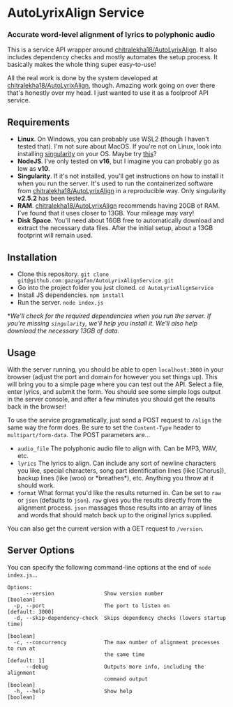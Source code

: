 # AutoLyrixAlign Service
### Accurate word-level alignment of lyrics to polyphonic audio

This is a service API wrapper around [chitralekha18/AutoLyrixAlign](https://github.com/chitralekha18/AutoLyrixAlign). It also includes dependency checks and mostly automates the setup process. It basically makes the whole thing super easy-to-use!

All the real work is done by the system developed at [chitralekha18/AutoLyrixAlign](https://github.com/chitralekha18/AutoLyrixAlign), though. Amazing work going on over there that's honestly over my head. I just wanted to use it as a foolproof API service.

## Requirements
* **Linux**. On Windows, you can probably use WSL2 (though I haven't tested that). I'm not sure about MacOS. If you're not on Linux, look into installing [singularity](https://www.sylabs.io) on your OS. Maybe try [this](https://www.opengeosys.org/docs/devguide/advanced/singularity)?
* **NodeJS**. I've only tested on **v16**, but I imagine you can probably go as low as **v10**.
* **Singularity**. If it's not installed, you'll get instructions on how to install it when you run the server. It's used to run the containerized software from [chitralekha18/AutoLyrixAlign](https://github.com/chitralekha18/AutoLyrixAlign) in a reproducible way. Only singularity **v2.5.2** has been tested.
* **RAM**. [chitralekha18/AutoLyrixAlign](https://github.com/chitralekha18/AutoLyrixAlign) recommends having 20GB of RAM. I've found that it uses closer to 13GB. Your mileage may vary!
* **Disk Space**. You'll need about 16GB free to automatically download and extract the necessary data files. After the initial setup, about a 13GB footprint will remain used.

## Installation
* Clone this repository. `git clone git@github.com:gazugafan/AutoLyrixAlignService.git`
* Go into the project folder you just cloned. `cd AutoLyrixAlignService`
* Install JS dependencies. `npm install`
* Run the server. `node index.js`

**We'll check for the required dependencies when you run the server. If you're missing `singularity`, we'll help you install it. We'll also help download the necessary 13GB of data.*

## Usage
With the server running, you should be able to open `localhost:3000` in your browser (adjust the port and domain for however you set things up). This will bring you to a simple page where you can test out the API. Select a file, enter lyrics, and submit the form. You should see some simple logs output in the server console, and after a few minutes you should get the results back in the browser!

To use the service programatically, just send a POST request to `/align` the same way the form does. Be sure to set the `Content-Type` header to `multipart/form-data`. The POST parameters are...
* `audio_file` The polyphonic audio file to align with. Can be MP3, WAV, etc.
* `lyrics` The lyrics to align. Can include any sort of newline characters you like, special characters, song part identification lines (like [Chorus]), backup lines (like (woo) or \*breathes\*), etc. Anything you throw at it should work.
* `format` What format you'd like the results returned in. Can be set to `raw` or `json` (defaults to `json`). `raw` gives you the results directly from the alignment process. `json` massages those results into an array of lines and words that should match back up to the original lyrics supplied.

You can also get the current version with a GET request to `/version`.

## Server Options
You can specify the following command-line options at the end of `node index.js`...
```
Options:
      --version                Show version number                     [boolean]
  -p, --port                   The port to listen on             [default: 3000]
  -d, --skip-dependency-check  Skips dependency checks (lowers startup time)
                                                                       [boolean]
  -c, --concurrency            The max number of alignment processes to run at
                               the same time                        [default: 1]
      --debug                  Outputs more info, including the alignment
                               command output                          [boolean]
  -h, --help                   Show help                               [boolean]
```
